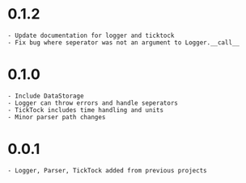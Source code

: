 # 0.1.2
    - Update documentation for logger and ticktock
    - Fix bug where seperator was not an argument to Logger.__call__
# 0.1.0
    - Include DataStorage
    - Logger can throw errors and handle seperators
    - TickTock includes time handling and units
    - Minor parser path changes
# 0.0.1
    - Logger, Parser, TickTock added from previous projects
